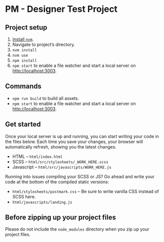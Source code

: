 # PM - Designer Test Project

## Project setup
1. [Install `nvm`](https://github.com/creationix/nvm).
2. Navigate to project’s directory.
3. `nvm install`
4. `nvm use`
5. `npm install`
6. `npm start` to enable a file watcher and start a local server on [http://localhost:3003](http://localhost:3003).

## Commands
* `npm run build` to build all assets.
* `npm start` to enable a file watcher and start a local server on [http://localhost:3003](http://localhost:3003).

## Get started
Once your local server is up and running, you can start writing your code in the files below. Each time you save your changes, your browser will automatically refresh, showing you the latest changes. 
* HTML – `html/index.html`
* SCSS – `html/src/stylesheets/_WORK_HERE.scss`
* Javascript – `html/src/javascripts/WORK_HERE.js`

Running into issues compiling your SCSS or JS? Go ahead and write your code at the bottom of the compiled static versions:
* `html/stylesheets/postmark.css` – Be sure to write vanilla CSS instead of SCSS here.
* `html/javascripts/landing.js`

## Before zipping up your project files
Please do not include the `node_modules` directory when you zip up your project files.